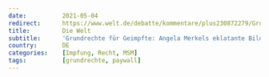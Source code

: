 ```yaml
---
date:          2021-05-04
redirect:      https://www.welt.de/debatte/kommentare/plus230872279/Grundrechte-fuer-Geimpfte-Angela-Merkels-eklatante-Bildungsluecken.html
title:         Die Welt
subtitle:      'Grundrechte für Geimpfte: Angela Merkels eklatante Bildungslücken'
country:       DE
categories:    [Impfung, Recht, MSM]
tags:          [grundrechte, paywall]
---
```

